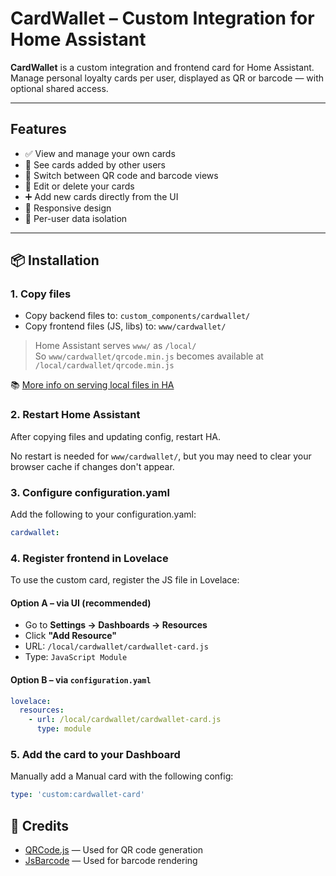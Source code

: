 # CardWallet – Custom Integration for Home Assistant

**CardWallet** is a custom integration and frontend card for Home Assistant.  
Manage personal loyalty cards per user, displayed as QR or barcode — with optional shared access.

---

## Features

- ✅ View and manage your own cards
- 👥 See cards added by other users
- 🔄 Switch between QR code and barcode views
- 📝 Edit or delete your cards
- ➕ Add new cards directly from the UI
- 📱 Responsive design
- 🔐 Per-user data isolation

---

## 📦 Installation

### 1. Copy files

- Copy backend files to: `custom_components/cardwallet/`
- Copy frontend files (JS, libs) to: `www/cardwallet/`

> Home Assistant serves `www/` as `/local/`  
> So `www/cardwallet/qrcode.min.js` becomes available at `/local/cardwallet/qrcode.min.js`

📚 [More info on serving local files in HA](https://developers.home-assistant.io/docs/frontend/custom-ui/registering-resources)

### 2. Restart Home Assistant
After copying files and updating config, restart HA.

No restart is needed for `www/cardwallet/`, but you may need to clear your browser cache if changes don't appear.

### 3. Configure configuration.yaml
Add the following to your configuration.yaml:
```yaml
cardwallet:
```
### 4. Register frontend in Lovelace

To use the custom card, register the JS file in Lovelace:

#### Option A – via UI (recommended)
- Go to **Settings → Dashboards → Resources**
- Click **"Add Resource"**
- URL: `/local/cardwallet/cardwallet-card.js`  
- Type: `JavaScript Module`

#### Option B – via `configuration.yaml`
```yaml
lovelace:
  resources:
    - url: /local/cardwallet/cardwallet-card.js
      type: module
```

### 5. Add the card to your Dashboard
Manually add a Manual card with the following config:

```yaml
type: 'custom:cardwallet-card'
```

## 🙏 Credits

- [QRCode.js](https://github.com/davidshimjs/qrcodejs) — Used for QR code generation
- [JsBarcode](https://github.com/lindell/JsBarcode) — Used for barcode rendering